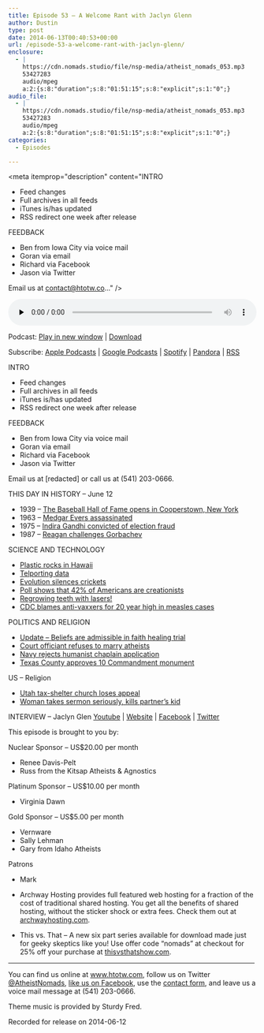 ```yaml
---
title: Episode 53 – A Welcome Rant with Jaclyn Glenn
author: Dustin
type: post
date: 2014-06-13T00:40:53+00:00
url: /episode-53-a-welcome-rant-with-jaclyn-glenn/
enclosure:
  - |
    https://cdn.nomads.studio/file/nsp-media/atheist_nomads_053.mp3
    53427283
    audio/mpeg
    a:2:{s:8:"duration";s:8:"01:51:15";s:8:"explicit";s:1:"0";}
audio_file:
  - |
    https://cdn.nomads.studio/file/nsp-media/atheist_nomads_053.mp3
    53427283
    audio/mpeg
    a:2:{s:8:"duration";s:8:"01:51:15";s:8:"explicit";s:1:"0";}
categories:
  - Episodes

---
```

<div itemscope itemtype="http://schema.org/AudioObject">
  <meta itemprop="name" content="Episode 53 &#8211; A Welcome Rant with Jaclyn Glenn" />
  
  <meta itemprop="uploadDate" content="2014-06-12T18:40:53-06:00" />
  
  <meta itemprop="encodingFormat" content="audio/mpeg" />
  
  <meta itemprop="duration" content="PT1H51M15S" />
  
  <meta itemprop="description" content="INTRO

* Feed changes
* Full archives in all feeds
* iTunes is/has updated
* RSS redirect one week after release

FEEDBACK

* Ben from Iowa City via voice mail
* Goran via email
* Richard via Facebook
* Jason via Twitter

Email us at contact@htotw.co..." />
  
  <meta itemprop="contentUrl" content="https://dts.podtrac.com/redirect.mp3/cdn.nomads.studio/file/nsp-media/atheist_nomads_053.mp3" />
  
  <meta itemprop="contentSize" content="51.0" />
  </p> 
  
  <div class="powerpress_player" id="powerpress_player_8308">
    <audio class="wp-audio-shortcode" id="audio-5185-52" preload="none" style="width: 100%;" controls="controls"><source type="audio/mpeg" src="https://dts.podtrac.com/redirect.mp3/cdn.nomads.studio/file/nsp-media/atheist_nomads_053.mp3?_=52" /><a href="https://dts.podtrac.com/redirect.mp3/cdn.nomads.studio/file/nsp-media/atheist_nomads_053.mp3">https://dts.podtrac.com/redirect.mp3/cdn.nomads.studio/file/nsp-media/atheist_nomads_053.mp3</a></audio>
  </div>
</div>

<p class="powerpress_links powerpress_links_mp3">
  Podcast: <a href="https://dts.podtrac.com/redirect.mp3/cdn.nomads.studio/file/nsp-media/atheist_nomads_053.mp3" class="powerpress_link_pinw" target="_blank" title="Play in new window" onclick="return powerpress_pinw('https://htotw.com/?powerpress_pinw=5185-podcast');" rel="nofollow">Play in new window</a> | <a href="https://dts.podtrac.com/redirect.mp3/cdn.nomads.studio/file/nsp-media/atheist_nomads_053.mp3" class="powerpress_link_d" title="Download" rel="nofollow" download="atheist_nomads_053.mp3">Download</a>
</p>

<p class="powerpress_links powerpress_subscribe_links">
  Subscribe: <a href="https://podcasts.apple.com/us/podcast/humanists-take-on-the-world/id530050098?mt=2&ls=1" class="powerpress_link_subscribe powerpress_link_subscribe_itunes" target="_blank" title="Subscribe on Apple Podcasts" rel="nofollow">Apple Podcasts</a> | <a href="https://www.google.com/podcasts?feed=aHR0cDovL2F0aGVpc3Rub21hZHMubGlic3luLmNvbS9yc3M%3D" class="powerpress_link_subscribe powerpress_link_subscribe_googleplay" target="_blank" title="Subscribe on Google Podcasts" rel="nofollow">Google Podcasts</a> | <a href="https://open.spotify.com/show/3LzK2xZGike6Tc1GEMtMbr?si=LieN9SNuTpq96smuaUsH8A" class="powerpress_link_subscribe powerpress_link_subscribe_spotify" target="_blank" title="Subscribe on Spotify" rel="nofollow">Spotify</a> | <a href="https://www.pandora.com/podcast/atheist-nomads/PC:10122?corr=62071012&part=ug" class="powerpress_link_subscribe powerpress_link_subscribe_pandora" target="_blank" title="Subscribe on Pandora" rel="nofollow">Pandora</a> | <a href="https://htotw.com/feed/podcast/" class="powerpress_link_subscribe powerpress_link_subscribe_rss" target="_blank" title="Subscribe via RSS" rel="nofollow">RSS</a>
</p>

INTRO

* Feed changes  
* Full archives in all feeds  
* iTunes is/has updated  
* RSS redirect one week after release

FEEDBACK

* Ben from Iowa City via voice mail  
* Goran via email  
* Richard via Facebook  
* Jason via Twitter

Email us at [redacted] or call us at (541) 203-0666.

THIS DAY IN HISTORY &#8211; June 12

* 1939 &#8211; <a href="http://baseballhall.org/museum/experience/history" target="_blank" rel="noopener">The Baseball Hall of Fame opens in Cooperstown, New York</a>  
* 1963 &#8211; <a href="http://www.history.com/this-day-in-history/medgar-evers-assassinated" target="_blank" rel="noopener">Medgar Evers assassinated</a>  
* 1975 &#8211; <a href="http://www.history.com/this-day-in-history/indira-gandhi-convicted-of-election-fraud" target="_blank" rel="noopener">Indira Gandhi convicted of election fraud</a>  
* 1987 &#8211; <a href="http://www.history.com/this-day-in-history/reagan-challenges-gorbachev" target="_blank" rel="noopener">Reagan challenges Gorbachev</a>

SCIENCE AND TECHNOLOGY

* <a href="http://www.iflscience.com/environment/rocks-formed-plastic-found-beach" target="_blank" rel="noopener">Plastic rocks in Hawaii</a>  
* <a href="http://mashable.com/2014/05/31/teleportation-is-close-to-moving-data-but-not-people/" target="_blank" rel="noopener">Telporting data</a>  
* <a href="http://www.scientificamerican.com/article/evolution-sparks-silence-of-the-crickets/" target="_blank" rel="noopener">Evolution silences crickets</a>  
* <a href="http://www.gallup.com/poll/170822/believe-creationist-view-human-origins.aspx" target="_blank" rel="noopener">Poll shows that 42% of Americans are creationists</a>  
* <a href="http://www.rawstory.com/rs/2014/05/30/a-nice-bright-smile-scientists-begin-using-lasers-to-regrow-teeth/" target="_blank" rel="noopener">Regrowing teeth with lasers!</a>  
* <a href="http://www.rawstory.com/rs/2014/05/30/cdc-blames-science-denying-anti-vaxxers-for-20-year-high-in-measles-cases/" target="_blank" rel="noopener">CDC blames anti-vaxxers for 20 year high in measles cases</a>

POLITICS AND RELIGION

* <a href="http://www.rawstory.com/rs/2014/05/30/judge-jury-will-hear-about-oregon-couples-faith-healing-beliefs-in-trial-over-dead-child/" target="_blank" rel="noopener">Update &#8211; Beliefs are admissible in faith healing trial</a>  
* <a href="http://www.rawstory.com/rs/2014/05/30/virginia-atheist-couple-court-appointed-officiant-told-us-we-had-no-right-to-get-married/" target="_blank" rel="noopener">Court officiant refuses to marry atheists</a>  
* <a href="http://www.rawstory.com/rs/2014/05/31/navy-denies-application-from-former-minister-who-sought-to-be-the-first-atheist-chaplain/" target="_blank" rel="noopener">Navy rejects humanist chaplain application</a>  
* <a href="http://www.grahamleader.com/ci_25887815/county-install-religious-monument-downtown" target="_blank" rel="noopener">Texas County approves 10 Commandment monument</a>

US &#8211; Religion

* <a href="http://www.rawstory.com/rs/2014/06/04/busted-utah-man-sets-up-church-where-everyone-is-a-minister-no-one-pays-income-tax/" target="_blank" rel="noopener">Utah tax-shelter church loses appeal</a>  
* <a href="http://www.rawstory.com/rs/2014/05/28/florida-woman-accused-of-killing-2-year-old-while-re-enacting-bible-story/" target="_blank" rel="noopener">Woman takes sermon seriously, kills partner’s kid</a>

INTERVIEW &#8211; Jaclyn Glen <a href="https://www.youtube.com/jaclyn" target="_blank" rel="noopener">Youtube</a> | <a href="http://jaclynglenn.com/" target="_blank" rel="noopener">Website</a> | <a href="https://www.facebook.com/JaclynGlenn" target="_blank" rel="noopener">Facebook</a> | <a href="https://twitter.com/JaclynGlenn" target="_blank" rel="noopener">Twitter</a>

This episode is brought to you by:

Nuclear Sponsor &#8211; US$20.00 per month  
* Renee Davis-Pelt  
* Russ from the Kitsap Atheists & Agnostics

Platinum Sponsor – US$10.00 per month  
* Virginia Dawn

Gold Sponsor – US$5.00 per month  
* Vernware  
* Sally Lehman  
* Gary from Idaho Atheists

Patrons  
* Mark

* Archway Hosting provides full featured web hosting for a fraction of the cost of traditional shared hosting. You get all the benefits of shared hosting, without the sticker shock or extra fees. Check them out at <a href="http://archwayhosting.com/" target="_blank" rel="noopener">archwayhosting.com</a>.  
* This vs. That &#8211; A new six part series available for download made just for geeky skeptics like you! Use offer code &#8220;nomads&#8221; at checkout for 25% off your purchase at <a href="http://www.thisvsthatshow.com/" target="_blank" rel="noopener">thisvsthatshow.com</a>.

<hr width="500" />

You can find us online at <a href="https://www.htotw.com/" target="_blank" rel="noopener">www.htotw.com</a>, follow us on Twitter <a href="https://twitter.com/AtheistNomads" target="_blank" rel="noopener">@AtheistNomads</a>, <a href="https://htotw.com/facebook" target="_blank" rel="noopener">like us on Facebook</a>, use the [contact form](https://htotw.com/contact), and leave us a voice mail message at (541) 203-0666.

Theme music is provided by Sturdy Fred.

Recorded for release on 2014-06-12
